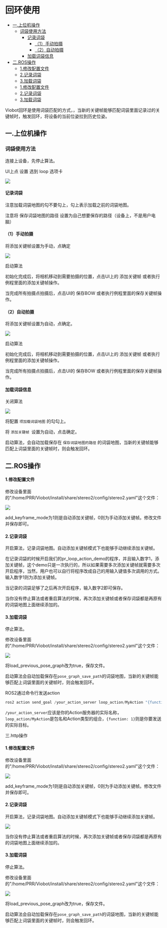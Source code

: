 # 回环使用

-   [一.上位机操作](#一上位机操作)
    -   [词袋使用方法](#词袋使用方法)
        -   [记录词袋](#记录词袋)
            -   [（1）手动拍摄](#1手动拍摄)
            -   [（2）自动拍摄](#2自动拍摄)
        -   [加载词袋信息](#加载词袋信息)
-   [二.ROS操作](#二ROS操作)
    -   [1.修改配置文件](#1修改配置文件)
    -   [2.记录词袋](#2记录词袋)
    -   [3.加载词袋](#3加载词袋)
    -   [1.修改配置文件](#1修改配置文件)
    -   [2.记录词袋](#2记录词袋)
    -   [3.加载词袋](#3加载词袋)

Viobot回环是使用词袋匹配的方式，，当新的关键帧能够匹配词袋里面记录过的关键帧时，触发回环，将设备的当前位姿拉到历史位姿。

## 一.上位机操作

### 词袋使用方法

连接上设备，先停止算法。

UI上点 设置 选到 loop 选项卡

![](image/image_zFip5xWMhj.png)

#### 记录词袋

注意加载词袋地图的勾不要勾上，勾上表示加载之前的词袋地图。

注意将 保存词袋地图的路径 设置为自己想要保存的路径（设备上，不是用户电脑）

#### （1）手动拍摄

将添加关键帧设置为手动，点确定

![](image/image_dlVKd9bP-Z.png)

启动算法

初始化完成后，将相机移动到需要拍摄的位置，点击UI上的 添加关键帧 或者执行例程里面的添加关键帧操作。

当完成所有拍摄点拍摄后，点击UI的 保存BOW 或者执行例程里面的保存关键帧操作。

#### （2）自动拍摄

将添加关键帧设置为自动，点确定。

![](image/image_Or8PqZswgg.png)

启动算法

初始化完成后，将相机移动到需要拍摄的位置，点击UI上的 添加关键帧 或者执行例程里面的添加关键帧操作。

当完成所有拍摄点拍摄后，点击UI的 保存BOW 或者执行例程里面的保存关键帧操作。

#### 加载词袋信息

关闭算法

![](image/image_Pu1UCRXH8d.png)

将配置 `项加载词袋地图` 的勾勾上。

将 `添加关键帧 `设置为自动，点击确定。

启动算法，会自动加载保存在 `保存词袋地图的路径` 的词袋地图，当新的关键帧能够匹配上词袋里面的关键帧时，则会触发回环。

## 二.ROS操作

#### 1.修改配置文件

修改设备里面的"/home/PRR/Viobot/install/share/stereo2/config/stereo2.yaml"这个文件：

![](image/image_K8ZeVGf7H_.png)

add\_keyframe\_mode为1则是自动添加关键帧，0则为手动添加关键帧。修改文件并保存即可。

#### 2.记录词袋

开启算法，记录词袋地图。自动添加关键帧模式下也能够手动继续添加关键帧。

在记录词袋的时候开启我们的pr\_loop\_action\_demo的程序，并且输入数字1，添加关键帧，这个demo只是一次执行的，所以如果需要多次添加关键帧就需要多次开启程序，当然，用户也可以自行将程序改成自己的用输入键值多次调用的方式。输入数字1则为添加关键帧。

当记录的词袋足够了之后再次开启程序，输入数字2即可保存。

当你没有停止算法或者重启算法的时候，再次添加关键帧或者保存词袋都是再原有的词袋地图上面继续添加的。

#### 3.加载词袋

停止算法。

修改设备里面的"/home/PRR/Viobot/install/share/stereo2/config/stereo2.yaml"这个文件：

![](image/image_E2nxNHmklv.png)

将load\_previous\_pose\_graph改为true，保存文件。

启动算法会自动加载保存在`pose_graph_save_path`的词袋地图，当新的关键帧能够匹配上词袋里面的关键帧时，则会触发回环。

ROS2通过命令行发送action

```c++
ros2 action send_goal /your_action_server loop_action/MyAction "{function: 1}"

```

`/your_action_server`应该是你的Action服务器的实际名称，`loop_action/MyAction`是包名和Action类型的组合，`{function: 1}`则是你要发送的实际目标。

三.http操作

#### 1.修改配置文件

修改设备里面的"/home/PRR/Viobot/install/share/stereo2/config/stereo2.yaml"这个文件：

![](image/image_K8ZeVGf7H_.png)

add\_keyframe\_mode为1则是自动添加关键帧，0则为手动添加关键帧。修改文件并保存即可。

#### 2.记录词袋

开启算法，记录词袋地图。自动添加关键帧模式下也能够手动继续添加关键帧。

![](image/image_a_5PKDcnIl.png)

当你没有停止算法或者重启算法的时候，再次添加关键帧或者保存词袋都是再原有的词袋地图上面继续添加的。

#### 3.加载词袋

停止算法。

修改设备里面的"/home/PRR/Viobot/install/share/stereo2/config/stereo2.yaml"这个文件：

![](image/image_E2nxNHmklv.png)

将load\_previous\_pose\_graph改为true，保存文件。

启动算法会自动加载保存在`pose_graph_save_path`的词袋地图，当新的关键帧能够匹配上词袋里面的关键帧时，则会触发回环。
